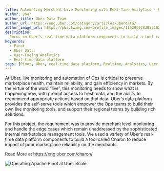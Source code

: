 ```yaml
---
title: Automating Merchant Live Monitoring with Real-Time Analytics - Charon
author: Uber
author_title: Uber Data Team
author_url: https://eng.uber.com/category/articles/uberdata/
author_image_url: https://pbs.twimg.com/profile_images/1192909783856103427/6A4s8gW2_400x400.png
description:
  Focus on Uber’s real-time data platform components to build a tool called Charon to reduce impact of poor marketplace reliability on the merchants.
keywords:
  - Pinot
  - Uber Data
  - User-Facing Analytics
  - Real-time data platform
tags: [Pinot, Uber, real-time data platform, Realtime, Analytics, User-Facing Analytics]
---
```


At Uber, live monitoring and automation of Ops is critical to preserve marketplace health, maintain reliability, and gain efficiency in markets. By the virtue of the word “live”, this monitoring needs to show what is happening now, with prompt access to fresh data, and the ability to recommend appropriate actions based on that data. Uber’s data platform provides the self-serve tools which empower the Ops teams to build their own live monitoring tools, and support their regional teams by building rich solutions.

For this project, the requirement was to provide merchant level monitoring and handle the edge cases which remain unaddressed by the sophisticated internal marketplace management tools. We used a variety of Uber’s real-time data platform components to build a tool called Charon to reduce impact of poor marketplace reliability on the merchants.

Read More at https://eng.uber.com/charon/

![Operating Apache Pinot at Uber Scale](https://1fykyq3mdn5r21tpna3wkdyi-wpengine.netdna-ssl.com/wp-content/uploads/2021/04/deliverDoor@3x-768x263.png)
